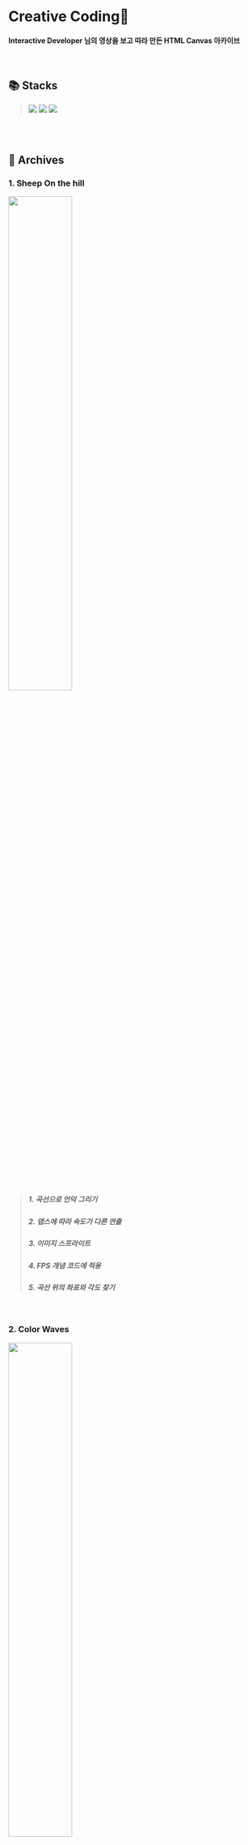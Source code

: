 # Creative Coding🐙
#### **Interactive Developer** 님의 영상을 보고 따라 만든 HTML Canvas 아카이브
</br>

## 📚 Stacks
> <img src="https://img.shields.io/badge/JavaScript-F7DF1E?style=for-the-badge&logo=JavaScript&logoColor=black"> <img src="https://img.shields.io/badge/HTML5-E34F26?style=for-the-badge&logo=HTML5&logoColor=white"> <img src="https://img.shields.io/badge/CSS3-1572B6?style=for-the-badge&logo=CSS3&logoColor=white">
</br>
</br>


## 🪸 Archives
### 1. Sheep On the hill
<img src="https://user-images.githubusercontent.com/93391058/198867840-1bda8733-1c95-4d3e-a19a-4c38f48a57ae.gif" width="50%">

> ##### 1. 곡선으로 언덕 그리기
> ##### 2. 뎁스에 따라 속도가 다른 연출
> ##### 3. 이미지 스프라이트
> ##### 4. FPS 개념 코드에 적용
> ##### 5. 곡선 위의 좌표와 각도 찾기
</br>

### 2. Color Waves
<img src="https://user-images.githubusercontent.com/93391058/200107642-776d1f31-970f-4e3a-97f1-f862fa0e0e94.gif" width="50%">


> ##### 1. 이미지로부터 color 추출하기
> ##### 2. 이미지 픽셀 단위로 나누기
> ##### 3. 물결 효과 나타내기
</br>

### 3. hanging box
<img src="https://user-images.githubusercontent.com/93391058/201605557-bec9cdec-4619-4dde-9b08-266d5031f0a0.gif" width="50%">


> ##### 1. 마우스 클릭 위치 + 움직인 위치 표시
> ##### 2. 도형 원하는 개수만큼 표시하기 
> ##### 3. 마우스로 도형 움직이기
</br>

### 4. Color gradation
<img src="https://user-images.githubusercontent.com/93391058/201607031-bc02aec1-eb2b-43c6-a9d6-56d3bfe9706c.gif" width="50%">

</br>


### 5.Bouncing string
<img src="https://user-images.githubusercontent.com/93391058/201607031-bc02aec1-eb2b-43c6-a9d6-56d3bfe9706c.gif" width="50%">